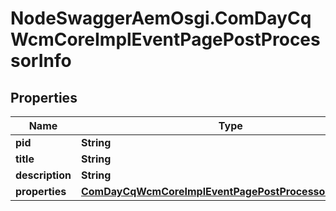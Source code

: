 # NodeSwaggerAemOsgi.ComDayCqWcmCoreImplEventPagePostProcessorInfo

## Properties
Name | Type | Description | Notes
------------ | ------------- | ------------- | -------------
**pid** | **String** |  | [optional] 
**title** | **String** |  | [optional] 
**description** | **String** |  | [optional] 
**properties** | [**ComDayCqWcmCoreImplEventPagePostProcessorProperties**](ComDayCqWcmCoreImplEventPagePostProcessorProperties.md) |  | [optional] 


